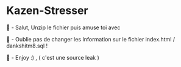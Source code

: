 # Kazen-Stresser
👋 - Salut, Unzip le fichier puis amuse toi avec

🌸 - Oublie pas de changer les Information sur le fichier index.html / dankshitm8.sql !

🏴 - Enjoy :) , ( c'est une source leak ) 
